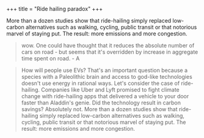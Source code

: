 +++
title = "Ride hailing paradox"
+++

More than a dozen studies show that ride-hailing simply replaced low-carbon alternatives such as walking, cycling, public transit or that notorious marvel of staying put. The result: more emissions and more congestion.

> wow. One could have thought that it reduces the absolute number of cars on road - but seems that it's overridden by increase in aggregate time spent on road. - A


> How will people use EVs? That's an important question because a species with a Paleolithic brain and access to god-like technologies doesn't use energy in rational ways. Let's consider the case of ride-hailing. Companies like Uber and Lyft promised to fight climate change with ride-hailing apps that delivered a vehicle to your door faster than Aladdin's genie. Did the technology result in carbon savings? Absolutely not. More than a dozen studies show that ride-hailing simply replaced low-carbon alternatives such as walking, cycling, public transit or that notorious marvel of staying put. The result: more emissions and more congestion.